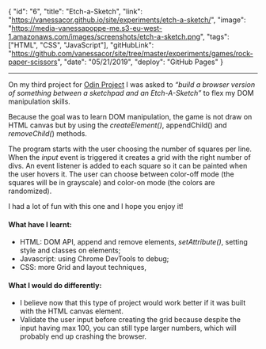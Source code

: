 {
"id": "6",
"title": "Etch-a-Sketch",
"link": "https://vanessacor.github.io/site/experiments/etch-a-sketch/",
"image": "https://media-vanessapoppe-me.s3-eu-west-1.amazonaws.com/images/screenshots/etch-a-sketch.png",
"tags": ["HTML", "CSS", "JavaScript"],
"gitHubLink": "https://github.com/vanessacor/site/tree/master/experiments/games/rock-paper-scissors",
"date": "05/21/2019",
"deploy": "GitHub Pages"
}

---

On my third project for [Odin Project](https://www.theodinproject.com/courses/web-development-101) I was asked to _“build a browser version of something between a sketchpad and an Etch-A-Sketch”_ to flex my DOM manipulation skills.

Because the goal was to learn DOM manipulation, the game is not draw on HTML canvas but by using the _createElement()_, appendChild() and _removeChild(_) methods.

The program starts with the user choosing the number of squares per line. When the _input_ event is triggered it creates a grid with the right number of divs. An event listener is added to each square so it can be painted when the user hovers it. The user can choose between color-off mode (the squares will be in grayscale) and color-on mode (the colors are randomized).

I had a lot of fun with this one and I hope you enjoy it!

#### What have I learnt:

- HTML: DOM API, append and remove elements, _setAttribute()_, setting style and classes on elements;
- Javascript: using Chrome DevTools to debug;
- CSS: more Grid and layout techniques,

#### What I would do differently:

- I believe now that this type of project would work better if it was built with the HTML canvas element.
- Validate the user input before creating the grid because despite the input having max 100, you can still type larger numbers, which will probably end up crashing the browser.
